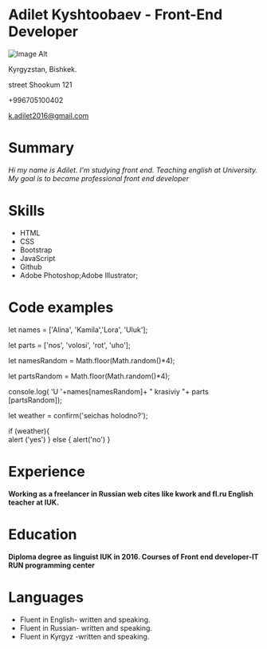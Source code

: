 
# Adilet Kyshtoobaev - Front-End Developer

![Image Alt](https://github.com/{adiletkyshtoobaev}/{adiletcv}/raw/{master}/{C:\Users\Saule\Desktop}/Adilet.png)

Kyrgyzstan, Bishkek.

street Shookum 121

+996705100402

k.adilet2016@gmail.com

# Summary

*Hi my name is Adilet.
I'm studying front end. Teaching english at University. 
My goal is to became professional front end developer*

# Skills
* HTML
* CSS
* Bootstrap
* JavaScript
* Github
* Adobe Photoshop;Adobe Illustrator;


# Code examples

let names = ['Alina', 'Kamila','Lora', 'Uluk'];

let parts = ['nos', 'volosi', 'rot', 'uho'];

let namesRandom = Math.floor(Math.random()*4);

let partsRandom = Math.floor(Math.random()*4);

console.log( 'U '+names[namesRandom]+ " krasiviy "+ parts [partsRandom]);

let weather = confirm('seichas holodno?');

if (weather){     
alert ('yes')
 }
else
 {
     alert('no')
 }

# Experience
**Working as a freelancer in Russian web cites like kwork and fl.ru
English teacher at IUK.**

# Education
**Diploma degree as linguist IUK in 2016. Courses of Front end developer-IT RUN programming center**

# Languages
* Fluent in English- written and speaking.
* Fluent in Russian- written and speaking.
* Fluent in Kyrgyz -written and speaking.